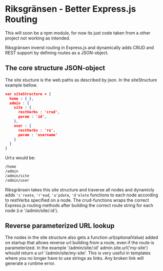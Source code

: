 Riksgränsen - Better Express.js Routing
===========

This will soon be a npm module, for now its just code taken from a other project not working as intended.

Riksgränsen inverst routing in  Express.js and dynamically adds CRUD and REST support by defining routes as a JSON-object.

The core structure JSON-object
------------------------------
The site stucture is the web paths as described by json. In the siteStructure example bellow.

```json
var siteStructure = {
  home : { },
  admin : {
    site : {
      restVerbs : 'crud',
      param : 'id',
    },
    user : {
      restVerbs : 'ru',
      param : 'username'
    }
  }
}
```

Url:s would be:
```html
/home
/admin
/admin/site
/admin/user
```

Riksgränsen takes this site structure and traverse all nodes and dynamicly adds `'c'reate`, `'r'ead`, `'u'pdate`, `'d'elete` functions to each node according to restVerbs specified on a node. The crud-functions wraps the correct Express.js routing methods after building the correct route string for each node (i.e '/admin/site/:id').

Reverse parameterized URL lookup
------------------------------
The nodes in the site structure also gets a function url(optionalValue) added on startup that allows reverse url building from a route, even if the route is parameterized. In the example '/admin/site/:id' admin.site.url('my-site') whould return a url '/admin/site/my-site'. This is very useful in templates where you no longer have to use strings as links. Any broken link will generate a runtime error.
